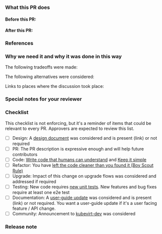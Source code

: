 <!--  Thanks for sending a pull request!  Here are some tips for you:
1. Consider creating this PR as a draft: https://github.com/kubevirt/kubevirt/blob/main/CONTRIBUTING.md#consider-opening-your-pull-request-as-draft
2. Follow the instructions for writing a release note from k8s: https://git.k8s.io/community/contributors/guide/release-notes.md
-->

### What this PR does
#### Before this PR:

#### After this PR:

### References
<!-- optional,
  Use `Fixes #<issue number>(, Fixes #<issue_number>, ...)` format, to close the issue(s) when PR gets merged.
  Use `Partially addresses #<issue number>` to link an issue without closing it when the PR merges.
  
- Fixes #
- Partially addresses #
-->
<!-- optional,
  VEP tracking issue if this PR is implementing one.
  For additional info about VEP tracking issue, see https://github.com/kubevirt/enhancements#process
  
- VEP tracking issue: https://github.com/kubevirt/enhancements/issue/<vep_tracking_issue_number>
-->

### Why we need it and why it was done in this way
The following tradeoffs were made:

The following alternatives were considered:

Links to places where the discussion took place: <!-- optional: slack, other GH issue, mailinglist, ... -->

### Special notes for your reviewer

<!-- optional -->

### Checklist

This checklist is not enforcing, but it's a reminder of items that could be relevant to every PR.
Approvers are expected to review this list.

- [ ] Design: A [design document](https://github.com/kubevirt/community/tree/main/design-proposals) was considered and is present (link) or not required
- [ ] PR: The PR description is expressive enough and will help future contributors
- [ ] Code: [Write code that humans can understand](https://en.wikiquote.org/wiki/Martin_Fowler#code-for-humans) and [Keep it simple](https://en.wikipedia.org/wiki/KISS_principle)
- [ ] Refactor: You have [left the code cleaner than you found it (Boy Scout Rule)](https://learning.oreilly.com/library/view/97-things-every/9780596809515/ch08.html)
- [ ] Upgrade: Impact of this change on upgrade flows was considered and addressed if required
- [ ] Testing: New code requires [new unit tests](https://github.com/kubevirt/kubevirt/blob/main/docs/reviewer-guide.md#when-is-a-pr-good-enough). New features and bug fixes require at least one e2e test
- [ ] Documentation: A [user-guide update](https://github.com/kubevirt/user-guide/) was considered and is present (link) or not required. You want a user-guide update if it's a user facing feature / API change.
- [ ] Community: Announcement to [kubevirt-dev](https://groups.google.com/g/kubevirt-dev/) was considered

### Release note
<!--  Write your release note:
1. Enter your extended release note in the below block. If the PR requires additional action from users switching to the new release, include the string "action required".
2. If no release note is required, just write "NONE".
-->
```release-note

```

